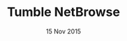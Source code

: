 ---
title: Tumble NetBrowse
summary: I made a Web Browser using Windows Forms
date: 15 Nov 2015
links:
- title: GitHub
  href: https://github.com/tumblegamer/Tumble-NetBrowse
experience:
  languages: [c#]
  libraries: [windows-forms]
  platforms: [windows]
  communities: [tumblenet]
---